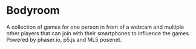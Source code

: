 # Bodyroom
A collection of games for one person in front of a webcam and multiple other players that can join with their smartphones to influence the games. Powered by phaser.io, p5.js and ML5 posenet.
